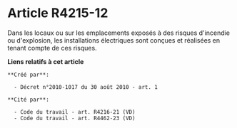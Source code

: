 # Article R4215-12

Dans les locaux ou sur les emplacements exposés à des risques d'incendie ou d'explosion, les installations électriques sont
conçues et réalisées en tenant compte de ces risques.

**Liens relatifs à cet article**

	**Créé par**:

	  - Décret n°2010-1017 du 30 août 2010 - art. 1

	**Cité par**:

	  - Code du travail - art. R4216-21 (VD)
	  - Code du travail - art. R4462-23 (VD)
